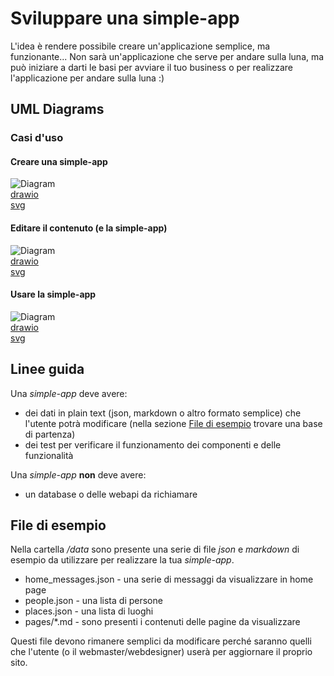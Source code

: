 # Sviluppare una simple-app

L'idea è rendere possibile creare un'applicazione semplice, ma funzionante... 
Non sarà un'applicazione che serve per andare sulla luna, ma può iniziare a darti le basi per avviare il tuo business o per realizzare l'applicazione per andare sulla luna :)  

## UML Diagrams  

### Casi d'uso

#### Creare una simple-app
![Diagram](https://github.com/simple-app-organization/simple-app/blob/main/Project/Diagrams/simple-app-create-UseCaseDiagram.svg)  
[drawio](https://github.com/simple-app-organization/simple-app/blob/main/Project/Diagrams/simple-app-create-UseCaseDiagram.drawio)  
[svg](https://github.com/simple-app-organization/simple-app/blob/main/Project/Diagrams/simple-app-create-UseCaseDiagram.svg)  

#### Editare il contenuto (e la simple-app)
![Diagram](https://github.com/simple-app-organization/simple-app/blob/main/Project/Diagrams/simple-app-edit-UseCaseDiagram.svg)  
[drawio](https://github.com/simple-app-organization/simple-app/blob/main/Project/Diagrams/simple-app-edit-UseCaseDiagram.drawio)  
[svg](https://github.com/simple-app-organization/simple-app/blob/main/Project/Diagrams/simple-app-edit-UseCaseDiagram.svg)  

#### Usare la simple-app
![Diagram](https://github.com/simple-app-organization/simple-app/blob/main/Project/Diagrams/simple-app-use-UseCaseDiagram.svg)  
[drawio](https://github.com/simple-app-organization/simple-app/blob/main/Project/Diagrams/simple-app-use-UseCaseDiagram.drawio)  
[svg](https://github.com/simple-app-organization/simple-app/blob/main/Project/Diagrams/simple-app-use-UseCaseDiagram.svg)  

## Linee guida

Una *simple-app* deve avere:

- dei dati in plain text (json, markdown o altro formato semplice) che l'utente potrà modificare (nella sezione [File di esempio](#file-di-esempio) trovare una base di partenza)
- dei test per verificare il funzionamento dei componenti e delle funzionalità

Una *simple-app* **non** deve avere:

- un database o delle webapi da richiamare

## File di esempio

Nella cartella */data* sono presente una serie di file *json* e *markdown* di esempio da utilizzare per realizzare la tua _simple-app_.  
- home_messages.json - una serie di messaggi da visualizzare in home page
- people.json - una lista di persone
- places.json - una lista di luoghi
- pages/*.md - sono presenti i contenuti delle pagine da visualizzare

Questi file devono rimanere semplici da modificare perché saranno quelli che l'utente (o il webmaster/webdesigner) userà per aggiornare il proprio sito.

